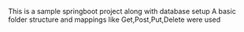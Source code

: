 This is a sample springboot project along with database setup
A basic folder structure and mappings like Get,Post,Put,Delete were used